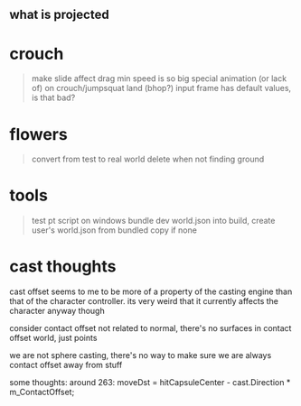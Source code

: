 what is projected
---

# crouch
> make slide affect drag
> min speed is so big
> special animation (or lack of) on crouch/jumpsquat land (bhop?)
> input frame has default values, is that bad?

# flowers
> convert from test to real world
> delete when not finding ground

# tools
> test pt script on windows
> bundle dev world.json into build, create user's world.json from bundled copy if none


# cast thoughts
cast offset seems to me to be more of a property of the casting engine than that of the character controller.
its very weird that it currently affects the character anyway though

consider contact offset not related to normal, there's no surfaces in contact offset world, just points

we are not sphere casting, there's no way to make sure we are always contact offset away from stuff

some thoughts:
  around 263: moveDst = hitCapsuleCenter - cast.Direction * m_ContactOffset;
